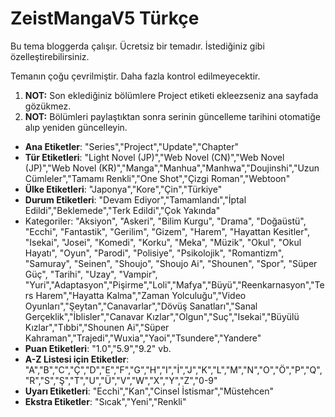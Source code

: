 # ZeistMangaV5 Türkçe

Bu tema bloggerda çalışır. Ücretsiz bir temadır. İstediğiniz gibi özelleştirebilirsiniz.

Temanın çoğu çevrilmiştir. Daha fazla kontrol edilmeyecektir.

1. **NOT:** Son eklediğiniz bölümlere Project etiketi ekleezseniz ana sayfada gözükmez.
2. **NOT:** Bölümleri paylaştıktan sonra serinin güncelleme tarihini otomatiğe alıp yeniden güncelleyin.

- **Ana Etiketler**: "Series","Project","Update","Chapter"
- **Tür Etiketleri**: "Light Novel (JP)","Web Novel (CN)","Web Novel (JP)","Web Novel (KR)","Manga","Manhua","Manhwa","Doujinshi","Uzun Cümleler","Tamamı Renkli","One Shot","Çizgi Roman","Webtoon"
- **Ülke Etiketleri**: "Japonya","Kore","Çin","Türkiye"
- **Durum Etiketleri**: "Devam Ediyor","Tamamlandı","İptal Edildi","Beklemede","Terk Edildi","Çok Yakında"
- Kategoriler: "Aksiyon", "Askeri", "Bilim Kurgu", "Drama", "Doğaüstü", "Ecchi", "Fantastik", "Gerilim", "Gizem", "Harem", "Hayattan Kesitler", "Isekai", "Josei", "Komedi", "Korku", "Meka", "Müzik", "Okul", "Okul Hayatı", "Oyun", "Parodi", "Polisiye", "Psikolojik", "Romantizm", "Samuray", "Seinen", "Shoujo", "Shoujo Ai", "Shounen", "Spor", "Süper Güç", "Tarihi", "Uzay", "Vampir", "Yuri","Adaptasyon","Pişirme","Loli","Mafya","Büyü","Reenkarnasyon","Ters Harem","Hayatta Kalma","Zaman Yolculuğu","Video Oyunları","Şeytan","Canavarlar","Dövüş Sanatları","Sanal Gerçeklik","İblisler","Canavar Kızlar","Olgun","Suç","Isekai","Büyülü Kızlar","Tıbbi","Shounen Ai","Süper Kahraman","Trajedi","Wuxia","Yaoi","Tsundere","Yandere"
- **Puan Etiketleri**: "1.0","5.9","9.2" vb.
- **A-Z Listesi için Etiketler**: "A","B","C","Ç","D","E","F","G","H","I","İ","J","K","L","M","N","O","Ö","P","Q","R","S","Ş","T","U","Ü","V","W","X","Y","Z","0-9"
- **Uyarı Etiketleri**: "Ecchi","Kan","Cinsel İstismar","Müstehcen"
- **Ekstra Etiketler**: "Sıcak","Yeni","Renkli"
